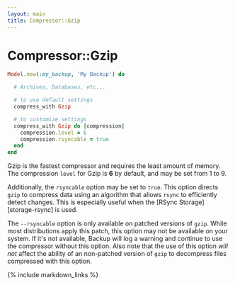 ```yaml
---
layout: main
title: Compressor::Gzip
---
```


Compressor::Gzip
================

``` rb
Model.new(:my_backup, 'My Backup') do

  # Archives, Databases, etc...

  # to use default settings
  compress_with Gzip

  # to customize settings
  compress_with Gzip do |compression|
    compression.level = 6
    compression.rsyncable = true
  end
end
```

Gzip is the fastest compressor and requires the least amount of memory.
The compression `level` for Gzip is **6** by default, and may be set from 1 to 9.

Additionally, the `rsyncable` option may be set to `true`.
This option directs `gzip` to compress data using an algorithm that allows `rsync` to efficiently detect changes.
This is especially useful when the [RSync Storage][storage-rsync] is used.

The `--rsyncable` option is only available on patched versions of `gzip`. While most distributions apply this patch,
this option may not be available on your system. If it's not available, Backup will log a warning and continue to use
the compressor without this option. Also note that the use of this option _will not_ affect the ability of an
non-patched version of `gzip` to decompress files compressed with this option.


{% include markdown_links %}

